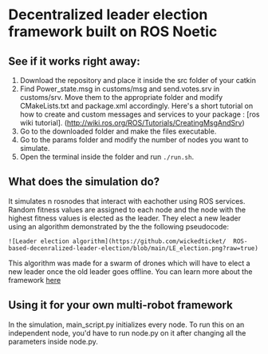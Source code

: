 # Decentralized leader election framework built on ROS Noetic

## See if it works right away:

1. Download the repository and place it inside the src folder of your catkin
2. Find Power_state.msg in customs/msg and send.votes.srv in customs/srv. Move them to the appropriate folder and modify CMakeLists.txt and package.xml accordingly. Here's a short tutorial on how to create and custom messages and services to your package : [ros wiki tutorial]. (http://wiki.ros.org/ROS/Tutorials/CreatingMsgAndSrv)
3. Go to the downloaded folder and make the files executable.
4. Go to the params folder and modify the number of nodes you want to simulate.
5. Open the terminal inside the folder and run `./run.sh`.




## What does the simulation do?

It simulates n rosnodes that interact with eachother using ROS services.  Random fitness values are assigned to each node and the node with the highest fitness values is elected as the leader. They elect a new leader using an algorithm demonstrated by the the following pseudocode:

```
![Leader election algorithm](https://github.com/wickedticket/  ROS-based-decenralized-leader-election/blob/main/LE_election.png?raw=true)
```
This algorithm was made for a swarm of drones which will have to elect a new leader once the old leader goes offline. You can learn more about the framework [here](https://drive.google.com/file/d/129GMESgDbCwmpxd7BE9MdZqJg7M6vLed/view?usp=sharing)

## Using it for your own multi-robot framework

In the simulation, main_script.py initializes every node. To run this on an independent node, you'd have to run node.py on it after changing all the parameters inside node.py. 

